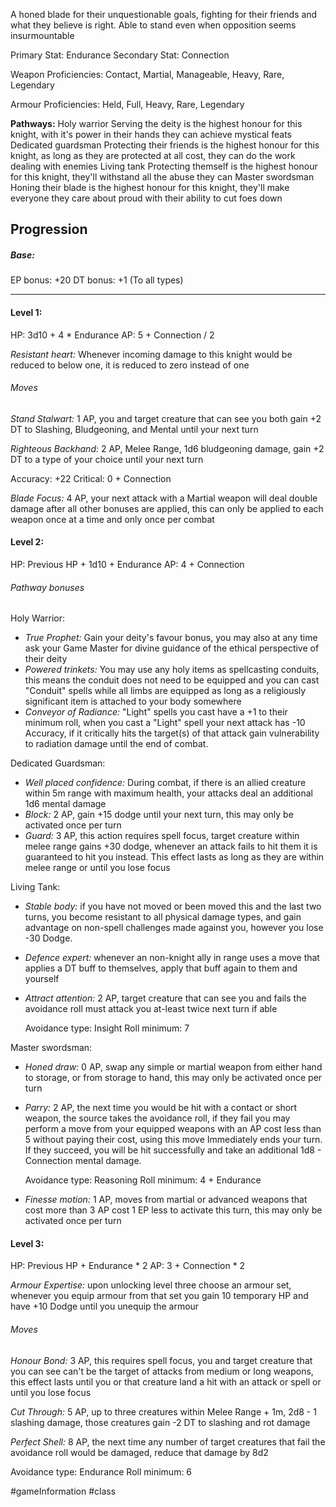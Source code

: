 A honed blade for their unquestionable goals, fighting for their friends and what they believe is right. Able to stand even when opposition seems insurmountable

Primary Stat: Endurance
Secondary Stat: Connection

Weapon Proficiencies: Contact, Martial, Manageable, Heavy, Rare, Legendary

Armour Proficiencies: Held, Full, Heavy, Rare, Legendary

**Pathways:**
Holy warrior
	Serving the deity is the highest honour for this knight, with it's power in their hands they can achieve mystical feats
Dedicated guardsman
	Protecting their friends is the highest honour for this knight, as long as they are protected at all cost, they can do the work dealing with enemies
Living tank
	Protecting themself is the highest honour for this knight, they'll withstand all the abuse they can
Master swordsman
	Honing their blade is the highest honour for this knight, they'll make everyone they care about proud with their ability to cut foes down

## Progression

##### Base:
EP bonus: +20
DT bonus: +1 (To all types)

---
#### Level 1:

HP: 3d10 + 4 * Endurance
AP: 5 + Connection / 2

*Resistant heart:* Whenever incoming damage to this knight would be reduced to below one, it is reduced to zero instead of one
###### Moves
*Stand Stalwart:* 1 AP, you and target creature that can see you both gain +2 DT to Slashing, Bludgeoning, and Mental until your next turn

*Righteous Backhand:* 2 AP, Melee Range, 1d6 bludgeoning damage, gain +2 DT to a type of your choice until your next turn

Accuracy: +22
Critical: 0 + Connection

*Blade Focus:* 4 AP, your next attack with a Martial weapon will deal double damage after all other bonuses are applied, this can only be applied to each weapon once at a time and only once per combat

#### Level 2:

HP: Previous HP + 1d10 + Endurance
AP: 4 + Connection

###### Pathway bonuses

Holy Warrior: 
- *True Prophet:* Gain your deity's favour bonus, you may also at any time ask your Game Master for divine guidance of the ethical perspective of their deity
- *Powered trinkets:* You may use any holy items as spellcasting conduits, this means the conduit does not need to be equipped and you can cast "Conduit" spells while all limbs are equipped as long as a religiously significant item is attached to your body somewhere
- *Conveyor of Radiance:* "Light" spells you cast have a +1 to their minimum roll, when you cast a "Light" spell your next attack has -10 Accuracy, if it critically hits the target(s) of that attack gain vulnerability to radiation damage until the end of combat.

Dedicated Guardsman:
- *Well placed confidence:* During combat, if there is an allied creature within 5m range with maximum health, your attacks deal an additional 1d6 mental damage
- *Block:* 2 AP, gain +15 dodge until your next turn, this may only be activated once per turn
- *Guard:* 3 AP, this action requires spell focus, target creature within melee range gains +30 dodge, whenever an attack fails to hit them it is guaranteed to hit you instead. This effect lasts as long as they are within melee range or until you lose focus

Living Tank:
- *Stable body:* if you have not moved or been moved this and the last two turns, you become resistant to all physical damage types, and gain advantage on non-spell challenges made against you, however you lose -30 Dodge.
- *Defence expert:* whenever an non-knight ally in range uses a move that applies a DT buff to themselves, apply that buff again to them and yourself
- *Attract attention:* 2 AP, target creature that can see you and fails the avoidance roll must attack you at-least twice next turn if able

  Avoidance type: Insight
  Roll minimum: 7

Master swordsman:
- *Honed draw:* 0 AP, swap any simple or martial weapon from either hand to storage, or from storage to hand, this may only be activated once per turn
- *Parry:* 2 AP, the next time you would be hit with a contact or short weapon, the source takes the avoidance roll, if they fail you may perform a move from your equipped weapons with an AP cost less than 5 without paying their cost, using this move Immediately ends your turn. If they succeed, you will be hit successfully and take an additional 1d8 - Connection mental damage.

  Avoidance type: Reasoning
  Roll minimum: 4 + Endurance
- *Finesse motion:* 1 AP, moves from martial or advanced weapons that cost more than 3 AP cost 1 EP less to activate this turn, this may only be activated once per turn

#### Level 3:

HP: Previous HP + Endurance * 2
AP: 3 + Connection * 2

*Armour Expertise:* upon unlocking level three choose an armour set, whenever you equip armour from that set you gain 10 temporary HP and have +10 Dodge until you unequip the armour
###### Moves
*Honour Bond:* 3 AP, this requires spell focus, you and target creature that you can see can't be the target of attacks from medium or long weapons, this effect lasts until you or that creature land a hit with an attack or spell or until you lose focus

*Cut Through:* 5 AP, up to three creatures within Melee Range + 1m, 2d8 - 1 slashing damage, those creatures gain -2 DT to slashing and rot damage

*Perfect Shell:* 8 AP, the next time any number of target creatures that fail the avoidance roll would be damaged, reduce that damage by 8d2

Avoidance type: Endurance
Roll minimum: 6

#gameInformation #class